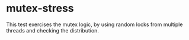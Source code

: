 # mutex-stress

This test exercises the mutex logic, by using random locks from multiple
threads and checking the distribution.
